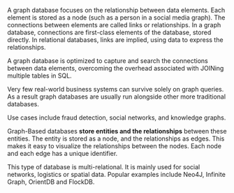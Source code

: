 A graph database focuses on the relationship between data elements. Each element is stored as a node (such as a person in a social media graph). The connections between elements are called links or relationships. In a graph database, connections are first-class elements of the database, stored directly. In relational databases, links are implied, using data to express the relationships.

A graph database is optimized to capture and search the connections between data elements, overcoming the overhead associated with JOINing multiple tables in SQL.

Very few real-world business systems can survive solely on graph queries. As a result graph databases are usually run alongside other more traditional databases.

Use cases include fraud detection, social networks, and knowledge graphs.

Graph-Based databases **store entities and the relationships** between these entities. The entity is stored as a node, and the relationships as edges. This makes it easy to visualize the relationships between the nodes. Each node and each edge has a unique identifier.

This type of database is multi-relational. It is mainly used for social networks, logistics or spatial data. Popular examples include Neo4J, Infinite Graph, OrientDB and FlockDB.